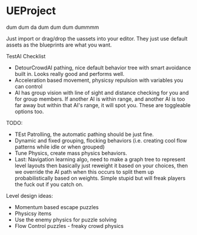 # UEProject
dum dum da dum dum dum dummmm


Just import or drag/drop the uassets into your editor. They just use default assets as the blueprints are what you want. 

TestAI Checklist
- DetourCrowdAI pathing, nice default behavior tree with smart avoidance built in. Looks really good and performs well.
- Acceleration based movement, physicsy repulsion with variables you can control
- AI has group vision with line of sight and distance checking for you and for group members. If another AI is within range, and another AI is too far away but within that AI's range, it will spot you. These are toggleable options too.

TODO:
- TEst Patrolling, the automatic pathing should be just fine.
- Dynamic and fixed grouping, flocking behaviors (i.e. creating cool flow patterns while idle or when grouped)
- Tune Physics, create mass physics behaviors.
- Last: Navigation learning algo, need to make a graph tree to represent level layouts then basically just reweight it based on your choices, then we override the AI path when this occurs to split them up probabilistically based on weights. Simple stupid but will freak players the fuck out if you catch on.


Level design ideas:
- Momentum based escape puzzles
- Physicsy items
- Use the enemy physics for puzzle solving
- Flow Control puzzles - freaky crowd physics
